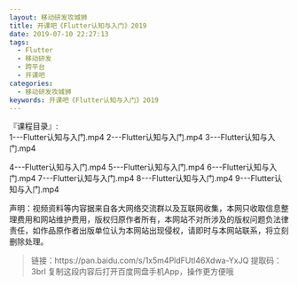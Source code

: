```yaml
---
layout: 移动研发攻城狮
title: 开课吧《Flutter认知与入门》2019  
date: 2019-07-10 22:27:13
tags:
  - Flutter
  - 移动研发
  - 跨平台
  - 开课吧
categories:
  - 移动研发攻城狮
keywords: 开课吧《Flutter认知与入门》2019  
---
```

『课程目录』:  
1---Flutter认知与入门.mp4
2---Flutter认知与入门.mp4
3---Flutter认知与入门.mp4
<!-- more -->   
4---Flutter认知与入门.mp4
5---Flutter认知与入门.mp4
6---Flutter认知与入门.mp4
7---Flutter认知与入门.mp4
8---Flutter认知与入门.mp4
9---Flutter认知与入门.mp4
<div class="post-copyright">
    <div class="post-copyright__author">
      <span class="post-copyright-meta">声明：视频资料等内容据来自各大网络交流群以及互联网收集，本网只收取信息整理费用和网站维护费用，版权归原作者所有，本网站不对所涉及的版权问题负法律责任，如作品原作者出版单位认为本网站出现侵权，请即时与本网站联系，将立刻删除处理。 </span>
    </div>
</div>

<blockquote class="blockquote-center">
链接：https://pan.baidu.com/s/1x5m4PldFUtl46Xdwa-YxJQ 
提取码：3brl 
复制这段内容后打开百度网盘手机App，操作更方便哦
</blockquote>

